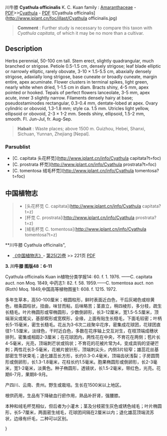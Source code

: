 川牛膝 **Cyathula officinalis** K. C. Kuan
family : [Amaranthaceae](http://www.iplant.cn/info/Amaranthaceae?t=foc) - [PDF](http://www.iplant.cn/foc/pdf/Amaranthaceae.pdf)>>[Cyathula](http://www.iplant.cn/info/Cyathula?t=foc) - [PDF](http://www.iplant.cn/foc/pdf/Cyathula.pdf)
![Cyathula officinalis](http://www.iplant.cn/foc/illast/Cyathula officinalis.jpg)


> **Comment** : 
> Further study is necessary to compare this taxon with *Cyathula* *capitata*, of which it may be no more than a cultivar.

## Description

Herbs perennial, 50-100 cm tall. Stem erect, slightly quadrangular, much branched or strigose. Petiole 0.5-1.5 cm, densely strigose; leaf blade elliptic or narrowly elliptic, rarely obovate, 3-10 × 1.5-5.5 cm, abaxially densely strigose, adaxially long strigose, base cuneate or broadly cuneate, margin entire, apex acuminate. Flower clusters in terminal spikes, light green, nearly white when dried, 1-1.5 cm in diam. Bracts shiny, 4-5 mm, apex pointed or hooked. Tepals of perfect flowers lanceolate, 3-5 mm, apex acute, inner 3 slightly narrow. Filaments densely hairy at base; pseudostaminodes rectangular, 0.3-0.4 mm, dentate-lobed at apex. Ovary cylindric or obovoid, 1.3-1.8 mm; style ca. 1.5 mm. Utricles light yellow, ellipsoid or obovoid, 2-3 × 1-2 mm. Seeds shiny, ellipsoid, 1.5-2 mm, smooth. Fl. Jun-Jul, fr. Aug-Sep.


> **Habait** : 
> Waste places; above 1500 m. Guizhou, Hebei, Shanxi, Sichuan, Yunnan, Zhejiang [Nepal].

### Parsublist

* [C.  capitata  头花杯苋](http://www.iplant.cn/info/Cyathula capitata?t=foc)
* [C.  prostrata  杯苋](http://www.iplant.cn/info/Cyathula prostrata?t=foc)
* [C.  tomentosa  绒毛杯苋](http://www.iplant.cn/info/Cyathula tomentosa?t=foc)

## 中国植物志

> * [头花杯苋  C.  capitata](http://www.iplant.cn/info/Cyathula capitata?t=z)
> * [杯苋  C.  prostrata](http://www.iplant.cn/info/Cyathula prostrata?t=z)
> * [绒毛杯苋  C.  tomentosa](http://www.iplant.cn/info/Cyathula tomentosa?t=z)


**川牛膝 Cyathula officinalis",

* [《中国植物志》](http://www.iplant.cn/frps)- [第25(2)卷](http://www.iplant.cn/frps/vol/25(2)) >> 221页 [PDF](http://www.iplant.cn/frps/pdf/25(2)/221.pdf)


**3. 川牛膝 图版48：6-11**

Cyathula officinalis Kuan in植物分类学报14: 60. f. 1. 1976. ——C. capitata auct. non Moq. 1849, 中药志1: 82. f. 58. 1959.——C. tomentosa auct. non (Roth) Moq. 1849,中国高等植物图鉴1: 608. f. 1215. 1972.

多年生草本，高50-100厘米；根圆柱形，鲜时表面近白色，干后灰褐色或棕黄色，根条圆柱状，扭曲，味甘而粘，后味略苦；茎直立，稍四棱形，多分枝，疏生长糙毛。叶片椭圆形或窄椭圆形，少数倒卵形，长3-12厘米，宽1.5-5.5厘米，顶端渐尖或尾尖，基部楔形或宽楔形，全缘，上面有贴生长糙毛，下面毛较密；叶柄长5-15毫米，密生长糙毛。花丛为3-6次二歧聚伞花序，密集成花球团，花球团直径1-1.5厘米，淡绿色，干时近白色，多数在花序轴上交互对生，在枝顶端成穗状排列，密集或相距2-3厘米；在花球团内，两性花在中央，不育花在两侧；苞片长4-5毫米，光亮，顶端刺芒状或钩状；不育花的花被片常为4，变成具钩的坚硬芒刺；两性花长3-5毫米，花被片披针形，顶端刺尖头，内侧3片较窄；雄蕊花丝基部密生节状束毛；退化雄蕊长方形，长约0.3-0.4毫米，顶端齿状浅裂；子房圆筒形或倒卵形，长1.3-1.8毫米，花柱长约1.5毫米。胞果椭圆形或倒卵形，长2-3毫米，宽1-2毫米，淡黄色。种子椭圆形，透镜状，长1.5-2毫米，带红色，光亮。花期6-7月，果期8-9月。

产四川、云南、贵州。野生或栽培。生长在1500米以上地区。

根供药用，生品有下降破血行瘀作用，熟品补肝肾，强腰膝。

本种和绒毛杯苋相似，但后者为小灌木；茎及分枝密生灰色或锈色绒毛；叶片椭圆形，长5-7厘米，两面密生绒毛，花球团间隔在2厘米以内；退化雄蕊顶端流苏状，边缘有纤毛，二种可以区别。

}